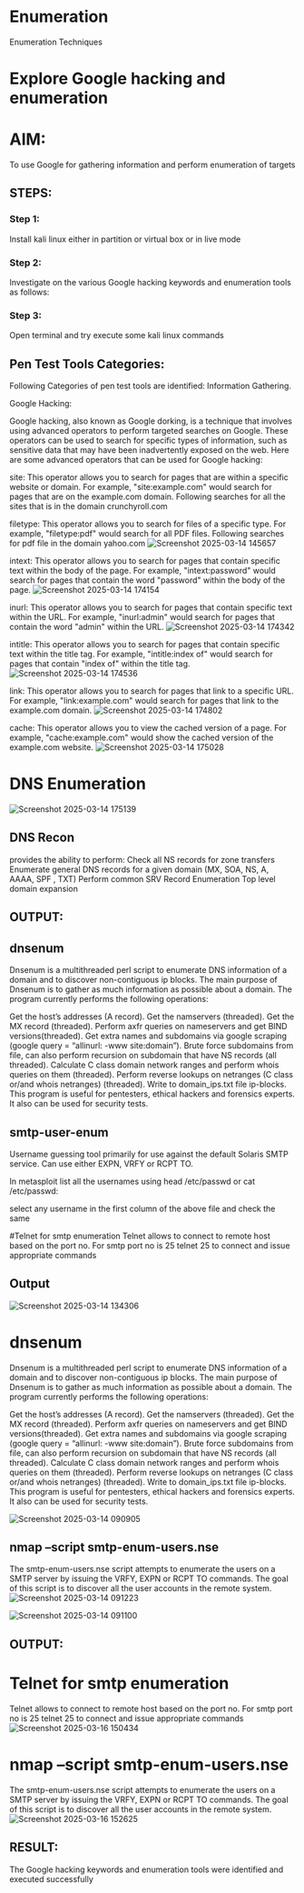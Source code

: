 # Enumeration
Enumeration Techniques

# Explore Google hacking and enumeration 

# AIM:

To use Google for gathering information and perform enumeration of targets

## STEPS:

### Step 1:

Install kali linux either in partition or virtual box or in live mode

### Step 2:

Investigate on the various Google hacking keywords and enumeration tools as follows:


### Step 3:
Open terminal and try execute some kali linux commands

## Pen Test Tools Categories:  

Following Categories of pen test tools are identified:
Information Gathering.

Google Hacking:

Google hacking, also known as Google dorking, is a technique that involves using advanced operators to perform targeted searches on Google. These operators can be used to search for specific types of information, such as sensitive data that may have been inadvertently exposed on the web. Here are some advanced operators that can be used for Google hacking:

site: This operator allows you to search for pages that are within a specific website or domain. For example, "site:example.com" would search for pages that are on the example.com domain.
Following searches for all the sites that is in the domain crunchyroll.com

filetype: This operator allows you to search for files of a specific type. For example, "filetype:pdf" would search for all PDF files.
Following searches for pdf file in the domain yahoo.com
![Screenshot 2025-03-14 145657](https://github.com/user-attachments/assets/e4693ed1-0fb9-4d3f-9546-a08e056500ee)



intext: This operator allows you to search for pages that contain specific text within the body of the page. For example, "intext:password" would search for pages that contain the word "password" within the body of the page.
![Screenshot 2025-03-14 174154](https://github.com/user-attachments/assets/dac64c76-93ef-40a8-b449-96d373e991a5)


inurl: This operator allows you to search for pages that contain specific text within the URL. For example, "inurl:admin" would search for pages that contain the word "admin" within the URL.
![Screenshot 2025-03-14 174342](https://github.com/user-attachments/assets/09eaacf5-6976-4c24-9d4d-3e6b9471c0a2)

intitle: This operator allows you to search for pages that contain specific text within the title tag. For example, "intitle:index of" would search for pages that contain "index of" within the title tag.
![Screenshot 2025-03-14 174536](https://github.com/user-attachments/assets/bf6fcb33-17b2-45dc-9008-a964175d1eae)

link: This operator allows you to search for pages that link to a specific URL. For example, "link:example.com" would search for pages that link to the example.com domain.
![Screenshot 2025-03-14 174802](https://github.com/user-attachments/assets/ad0c25f8-fab4-40a9-ab83-2c3d75913b15)

cache: This operator allows you to view the cached version of a page. For example, "cache:example.com" would show the cached version of the example.com website.
![Screenshot 2025-03-14 175028](https://github.com/user-attachments/assets/310e2095-7f53-471f-81f2-384de867fe6a)

 
# DNS Enumeration
![Screenshot 2025-03-14 175139](https://github.com/user-attachments/assets/3777f440-0893-44cf-bf38-edc94f38eb44)


## DNS Recon
provides the ability to perform:
Check all NS records for zone transfers
Enumerate general DNS records for a given domain (MX, SOA, NS, A, AAAA, SPF , TXT)
Perform common SRV Record Enumeration
Top level domain expansion
## OUTPUT:







## dnsenum
Dnsenum is a multithreaded perl script to enumerate DNS information of a domain and to discover non-contiguous ip blocks. The main purpose of Dnsenum is to gather as much information as possible about a domain. The program currently performs the following operations:

Get the host’s addresses (A record).
Get the namservers (threaded).
Get the MX record (threaded).
Perform axfr queries on nameservers and get BIND versions(threaded).
Get extra names and subdomains via google scraping (google query = “allinurl: -www site:domain”).
Brute force subdomains from file, can also perform recursion on subdomain that have NS records (all threaded).
Calculate C class domain network ranges and perform whois queries on them (threaded).
Perform reverse lookups on netranges (C class or/and whois netranges) (threaded).
Write to domain_ips.txt file ip-blocks.
This program is useful for pentesters, ethical hackers and forensics experts. It also can be used for security tests.


## smtp-user-enum
Username guessing tool primarily for use against the default Solaris SMTP service. Can use either EXPN, VRFY or RCPT TO.


In metasploit list all the usernames using head /etc/passwd or cat /etc/passwd:

select any username in the first column of the above file and check the same


#Telnet for smtp enumeration
Telnet allows to connect to remote host based on the port no. For smtp port no is 25
telnet <host address> 25 to connect
and issue appropriate commands
  
 ## Output
  ![Screenshot 2025-03-14 134306](https://github.com/user-attachments/assets/63ed19ba-cb37-4b8d-b57c-0f2e0d256b50)
# dnsenum
Dnsenum is a multithreaded perl script to enumerate DNS information of a domain and to discover non-contiguous ip blocks. The main purpose of Dnsenum is to gather as much information as possible about a domain. The program currently performs the following operations:

Get the host’s addresses (A record).
Get the namservers (threaded).
Get the MX record (threaded).
Perform axfr queries on nameservers and get BIND versions(threaded).
Get extra names and subdomains via google scraping (google query = “allinurl: -www site:domain”).
Brute force subdomains from file, can also perform recursion on subdomain that have NS records (all threaded).
Calculate C class domain network ranges and perform whois queries on them (threaded).
Perform reverse lookups on netranges (C class or/and whois netranges) (threaded).
Write to domain_ips.txt file ip-blocks.
This program is useful for pentesters, ethical hackers and forensics experts. It also can be used for security tests.

  
![Screenshot 2025-03-14 090905](https://github.com/user-attachments/assets/46cec39d-d4d1-4cc3-92d9-859219abf24b)

## nmap –script smtp-enum-users.nse <hostname>

The smtp-enum-users.nse script attempts to enumerate the users on a SMTP server by issuing the VRFY, EXPN or RCPT TO commands. The goal of this script is to discover all the user accounts in the remote system.
![Screenshot 2025-03-14 091223](https://github.com/user-attachments/assets/a0ef7ee3-7332-4f36-9bf2-3a0c1b1d190b)

![Screenshot 2025-03-14 091100](https://github.com/user-attachments/assets/dabfff3f-11c7-4e61-b5bc-5c8e4ddc1939)

## OUTPUT:
# Telnet for smtp enumeration
Telnet allows to connect to remote host based on the port no. For smtp port no is 25
telnet <host address> 25 to connect
and issue appropriate commands
![Screenshot 2025-03-16 150434](https://github.com/user-attachments/assets/00a42e26-818c-4e70-a23c-cac21fbb6f34)
# nmap –script smtp-enum-users.nse <hostname>

The smtp-enum-users.nse script attempts to enumerate the users on a SMTP server by issuing the VRFY, EXPN or RCPT TO commands. The goal of this script is to discover all the user accounts in the remote system.
![Screenshot 2025-03-16 152625](https://github.com/user-attachments/assets/b05d09fe-302c-4174-825d-f33a3a4660cf)


## RESULT:
The Google hacking keywords and enumeration tools were identified and executed successfully

